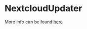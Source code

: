 # NextcloudUpdater

More info can be found [here](https://hub.docker.com/r/dokeraj/nextcloud-updater)
